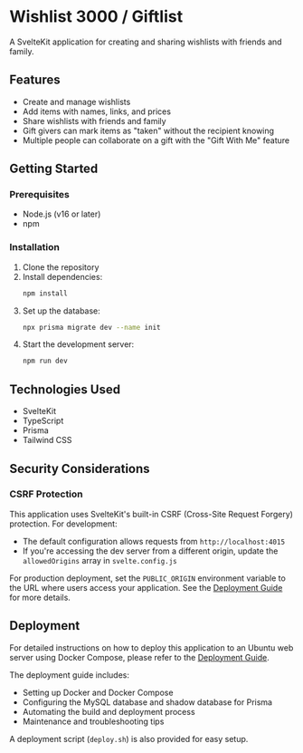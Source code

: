 # Wishlist 3000 / Giftlist

A SvelteKit application for creating and sharing wishlists with friends and family.

## Features

- Create and manage wishlists
- Add items with names, links, and prices
- Share wishlists with friends and family
- Gift givers can mark items as "taken" without the recipient knowing
- Multiple people can collaborate on a gift with the "Gift With Me" feature

## Getting Started

### Prerequisites

- Node.js (v16 or later)
- npm

### Installation

1. Clone the repository
2. Install dependencies:
   ```bash
   npm install
   ```
3. Set up the database:
   ```bash
   npx prisma migrate dev --name init
   ```
4. Start the development server:
   ```bash
   npm run dev
   ```

## Technologies Used

- SvelteKit
- TypeScript
- Prisma
- Tailwind CSS

## Security Considerations

### CSRF Protection

This application uses SvelteKit's built-in CSRF (Cross-Site Request Forgery) protection. For development:

- The default configuration allows requests from `http://localhost:4015`
- If you're accessing the dev server from a different origin, update the `allowedOrigins` array in `svelte.config.js`

For production deployment, set the `PUBLIC_ORIGIN` environment variable to the URL where users access your application.
See the [Deployment Guide](DEPLOYMENT.md) for more details.

## Deployment

For detailed instructions on how to deploy this application to an Ubuntu web server using Docker Compose, please refer
to the [Deployment Guide](DEPLOYMENT.md).

The deployment guide includes:

- Setting up Docker and Docker Compose
- Configuring the MySQL database and shadow database for Prisma
- Automating the build and deployment process
- Maintenance and troubleshooting tips

A deployment script (`deploy.sh`) is also provided for easy setup.
